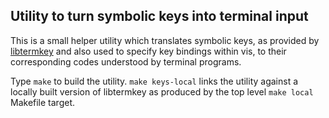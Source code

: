Utility to turn symbolic keys into terminal input
-------------------------------------------------

This is a small helper utility which translates symbolic keys, as provided
by [libtermkey](http://www.leonerd.org.uk/code/libtermkey/) and also used
to specify key bindings within vis, to their corresponding codes understood
by terminal programs.

Type `make` to build the utility. `make keys-local` links the utility against
a locally built version of libtermkey as produced by the top level `make local`
Makefile target.
